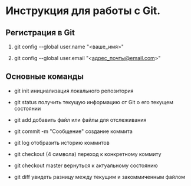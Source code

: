 # Инструкция для работы с Git.

Регистрация в Git
---

1. git config --global user.name "<ваше_имя>"

2. git config --global user.email "<адрес_почты@email.com>"

## Основные команды


* git init инициализация локального репозитория

* git status получить текущую информацию от Git о его текущем состоянии

* git add добавить файл или файлы для отслеживания

* git commit -m "Сooбщение" создание коммита

* git log отобразить историю коммитов

* git checkout (4 символа) переход к конкретному коммиту

* git checkout master вернуться к актуальному состоянию

* git diff увидеть разницу между текущим и закоммиченным файлом